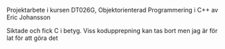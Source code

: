 Projektarbete i kursen DT026G, Objektorienterad Programmering i C++ av Eric Johansson

Siktade och fick C i betyg. Viss kodupprepning kan tas bort men jag är för lat för att göra det
